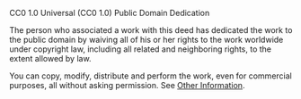 CC0 1.0 Universal (CC0 1.0)
Public Domain Dedication 

The person who associated a work with this deed has dedicated the work to the public domain by waiving all of his or her rights to the work worldwide under copyright law, including all related and neighboring rights, to the extent allowed by law.

You can copy, modify, distribute and perform the work, even for commercial purposes, all without asking permission. See [Other Information](http://creativecommons.org/publicdomain/zero/1.0/).
